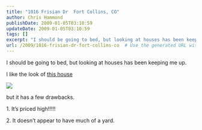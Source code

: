 ```yaml
---
title: "1016 Frisian Dr  Fort Collins, CO"
author: Chris Hammond
publishDate: 2009-01-05T03:10:59
updateDate: 2009-01-05T03:10:59
tags: []
excerpt: "I should be going to bed, but looking at houses has been keeping me up.   I like the look of this house    but it has a few drawbacks.  1. It’s priced high!!!!!  2. It doesn’t appear to have much of a yard. "
url: /2009/1016-frisian-dr-fort-collins-co  # Use the generated URL with year
---
```

<p>I should be going to bed, but looking at houses has been keeping me up. </p>  <p>I like the look of <a href="https://www.realtor.com/search/listingdetail.aspx?agtid=491829&sid=f03845c829a8486b9917b3ea346a88d3&lid=1103528464&lsn=9&srcnt=20" target="_blank">this house</a></p>  <p><img src="https://p.rdcpix.com/v01/l1082c641-m0m.jpg" /></p>  <p>but it has a few drawbacks.</p>  <p>1. It’s priced high!!!!!</p>  <p>2. It doesn’t appear to have much of a yard. </p>
